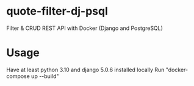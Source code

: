# quote-filter-dj-psql
Filter &amp; CRUD REST API with Docker (Django and PostgreSQL)


# Usage
Have at least python 3.10 and django 5.0.6 installed locally
Run "docker-compose up --build"